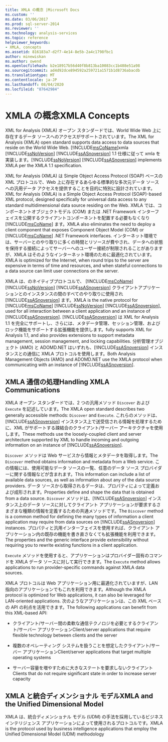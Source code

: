 ```yaml
---
title: XMLA の概念 |Microsoft Docs
ms.custom: ''
ms.date: 03/06/2017
ms.prod: sql-server-2014
ms.reviewer: ''
ms.technology: analysis-services
ms.topic: reference
helpviewer_keywords:
- XMLA, concepts
ms.assetid: 816183a7-d2f7-4e14-8e5b-2a4c1798fbc1
author: minewiskan
ms.author: owend
ms.openlocfilehash: b2e18917b56d40f8b813ba10083cc1b408e51a98
ms.sourcegitcommit: ad4d92dce894592a259721a1571b1d8736abacdb
ms.translationtype: MT
ms.contentlocale: ja-JP
ms.lasthandoff: 08/04/2020
ms.locfileid: "87642984"
---
```

# <a name="xmla-concepts"></a><span data-ttu-id="70495-102">XMLA の概念</span><span class="sxs-lookup"><span data-stu-id="70495-102">XMLA Concepts</span></span>
  <span data-ttu-id="70495-103">XML for Analysis (XMLA) オープン スタンダードでは、World Wide Web 上に存在するデータ ソースへのアクセスがサポートされています。</span><span class="sxs-lookup"><span data-stu-id="70495-103">The XML for Analysis (XMLA) open standard supports data access to data sources that reside on the World Wide Web.</span></span> [!INCLUDE[msCoName](../../../includes/msconame-md.md)]<span data-ttu-id="70495-104">xmla [!INCLUDE[ssNoVersion](../../../includes/ssnoversion-md.md)] [!INCLUDE[ssASnoversion](../../../includes/ssasnoversion-md.md)] 1.1 仕様に従って xmla を実装します。</span><span class="sxs-lookup"><span data-stu-id="70495-104">[!INCLUDE[ssNoVersion](../../../includes/ssnoversion-md.md)] [!INCLUDE[ssASnoversion](../../../includes/ssasnoversion-md.md)] implements XMLA per the XMLA 1.1 specification.</span></span>  
  
 <span data-ttu-id="70495-105">XML for Analysis (XMLA) は Simple Object Access Protocol (SOAP) ベースの XML プロトコルで、Web 上に存在するあらゆる標準的な多次元データ ソースへの汎用データ アクセスを提供することを目的に特別に設計されています。</span><span class="sxs-lookup"><span data-stu-id="70495-105">XML for Analysis (XMLA) is a Simple Object Access Protocol (SOAP)-based XML protocol, designed specifically for universal data access to any standard multidimensional data source residing on the Web.</span></span> <span data-ttu-id="70495-106">XMLA では、コンポーネントオブジェクトモデル (COM) または .NET Framework インターフェイスを公開するクライアントコンポーネントを配置する必要もなくなり [!INCLUDE[msCoName](../../../includes/msconame-md.md)] ます。</span><span class="sxs-lookup"><span data-stu-id="70495-106">XMLA also eliminates the need to deploy a client component that exposes Component Object Model (COM) or [!INCLUDE[msCoName](../../../includes/msconame-md.md)] .NET Framework interfaces.</span></span> <span data-ttu-id="70495-107">インターネット環境では、サーバーとのやり取りに多くの時間とリソースが費やされ、データへの状態を保持する接続によってサーバーへのユーザー接続が制限されることがありますが、XMLA はそのようなインターネット環境のために最適化されています。</span><span class="sxs-lookup"><span data-stu-id="70495-107">XMLA is optimized for the Internet, when round trips to the server are expensive in terms of time and resources, and when stateful connections to a data source can limit user connections on the server.</span></span>  
  
 <span data-ttu-id="70495-108">XMLA は、のネイティブプロトコルで、 [!INCLUDE[msCoName](../../../includes/msconame-md.md)] [!INCLUDE[ssNoVersion](../../../includes/ssnoversion-md.md)] [!INCLUDE[ssASnoversion](../../../includes/ssasnoversion-md.md)] クライアントアプリケーションとのインスタンスの間のすべてのやり取りに使用され [!INCLUDE[ssASnoversion](../../../includes/ssasnoversion-md.md)] ます。</span><span class="sxs-lookup"><span data-stu-id="70495-108">XMLA is the native protocol for [!INCLUDE[msCoName](../../../includes/msconame-md.md)] [!INCLUDE[ssNoVersion](../../../includes/ssnoversion-md.md)] [!INCLUDE[ssASnoversion](../../../includes/ssasnoversion-md.md)], used for all interaction between a client application and an instance of [!INCLUDE[ssASnoversion](../../../includes/ssasnoversion-md.md)].</span></span> [!INCLUDE[ssASnoversion](../../../includes/ssasnoversion-md.md)] <span data-ttu-id="70495-109">は XML for Analysis 1.1 を完全にサポートし、さらには、メタデータ管理、セッション管理、およびロック機能をサポートする拡張機能を提供します。</span><span class="sxs-lookup"><span data-stu-id="70495-109">fully supports XML for Analysis 1.1, and also provides extensions to support metadata management, session management, and locking capabilities.</span></span> <span data-ttu-id="70495-110">分析管理オブジェクト (AMO) と ADOMD.NET はいずれも、[!INCLUDE[ssASnoversion](../../../includes/ssasnoversion-md.md)] インスタンスとの通信に XMLA プロトコルを使用します。</span><span class="sxs-lookup"><span data-stu-id="70495-110">Both Analysis Management Objects (AMO) and ADOMD.NET use the XMLA protocol when communicating with an instance of [!INCLUDE[ssASnoversion](../../../includes/ssasnoversion-md.md)].</span></span>  
  
## <a name="handling-xmla-communications"></a><span data-ttu-id="70495-111">XMLA 通信の処理</span><span class="sxs-lookup"><span data-stu-id="70495-111">Handling XMLA Communications</span></span>  
 <span data-ttu-id="70495-112">XMLA オープン スタンダードでは、2 つの汎用メソッド `Discover` および `Execute` を記述しています。</span><span class="sxs-lookup"><span data-stu-id="70495-112">The XMLA open standard describes two generally accessible methods: `Discover` and `Execute`.</span></span> <span data-ttu-id="70495-113">これらのメソッドは、[!INCLUDE[ssASnoversion](../../../includes/ssasnoversion-md.md)] インスタンス上で送受信される情報を処理するために、XML がサポートする疎結合のクライアント/サーバー アーキテクチャを使用します。</span><span class="sxs-lookup"><span data-stu-id="70495-113">These methods use the loosely-coupled client and server architecture supported by XML to handle incoming and outgoing information on an instance of [!INCLUDE[ssASnoversion](../../../includes/ssasnoversion-md.md)].</span></span>  
  
 <span data-ttu-id="70495-114">`Discover` メソッドは Web サービスから情報とメタデータを取得します。</span><span class="sxs-lookup"><span data-stu-id="70495-114">The `Discover` method obtains information and metadata from a Web service.</span></span> <span data-ttu-id="70495-115">この情報には、使用可能なデータ ソースの一覧、任意のデータ ソース プロバイダーに関する情報などが含まれます。</span><span class="sxs-lookup"><span data-stu-id="70495-115">This information can include a list of available data sources, as well as information about any of the data source providers.</span></span> <span data-ttu-id="70495-116">データ ソースから取得されるデータは、プロパティによって定義および成形されます。</span><span class="sxs-lookup"><span data-stu-id="70495-116">Properties define and shape the data that is obtained from a data source.</span></span> <span data-ttu-id="70495-117">`Discover` メソッドは、[!INCLUDE[ssASnoversion](../../../includes/ssasnoversion-md.md)] インスタンス上のデータ ソースに対してクライアント アプリケーションが要求するさまざまな種類の情報を定義するための共通メソッドです。</span><span class="sxs-lookup"><span data-stu-id="70495-117">The `Discover` method is a common method for defining the many types of information a client application may require from data sources on [!INCLUDE[ssASnoversion](../../../includes/ssasnoversion-md.md)] instances.</span></span> <span data-ttu-id="70495-118">プロパティと汎用インターフェイスを使用すれば、クライアント アプリケーション内の既存の機能を書き直さなくても拡張機能を利用できます。</span><span class="sxs-lookup"><span data-stu-id="70495-118">The properties and the generic interface provide extensibility without requiring you to rewrite existing functions in a client application.</span></span>  
  
 <span data-ttu-id="70495-119">`Execute` メソッドを使用すると、アプリケーションはプロバイダー固有のコマンドを XMLA データ ソースに対して実行できます。</span><span class="sxs-lookup"><span data-stu-id="70495-119">The `Execute` method allows applications to run provider-specific commands against XMLA data sources.</span></span>  
  
 <span data-ttu-id="70495-120">XMLA プロトコルは Web アプリケーション用に最適化されていますが、LAN 指向のアプリケーションでもこれを利用できます。</span><span class="sxs-lookup"><span data-stu-id="70495-120">Although the XMLA protocol is optimized for Web applications, it can also be leveraged for LAN-oriented applications.</span></span> <span data-ttu-id="70495-121">次のようなアプリケーションは、この XML ベースの API の利点を活用できます。</span><span class="sxs-lookup"><span data-stu-id="70495-121">The following applications can benefit from this XML-based API:</span></span>  
  
-   <span data-ttu-id="70495-122">クライアント/サーバー間の柔軟な通信テクノロジを必要とするクライアント/サーバー アプリケーション</span><span class="sxs-lookup"><span data-stu-id="70495-122">Client/server applications that require flexible technology between clients and the server</span></span>  
  
-   <span data-ttu-id="70495-123">複数のオペレーティング システムを扱うことを想定したクライアント/サーバー アプリケーション</span><span class="sxs-lookup"><span data-stu-id="70495-123">Client/server applications that target multiple operating systems</span></span>  
  
-   <span data-ttu-id="70495-124">サーバー容量を増やすために大きなステートを要求しないクライアント</span><span class="sxs-lookup"><span data-stu-id="70495-124">Clients that do not require significant state in order to increase server capacity</span></span>  
  
## <a name="xmla-and-the-unified-dimensional-model"></a><span data-ttu-id="70495-125">XMLA と統合ディメンショナル モデル</span><span class="sxs-lookup"><span data-stu-id="70495-125">XMLA and the Unified Dimensional Model</span></span>  
 <span data-ttu-id="70495-126">XMLA は、統合ディメンショナル モデル (UDM) の手法を採用しているビジネス インテリジェンス アプリケーションによって使用されるプロトコルです。</span><span class="sxs-lookup"><span data-stu-id="70495-126">XMLA is the protocol used by business intelligence applications that employ the Unified Dimensional Model (UDM) methodology</span></span>  
  
  
